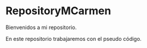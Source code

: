 # RepositoryMCarmen

Bienvenidos a mi repositorio.



En este repositorio trabajaremos con el pseudo código.
